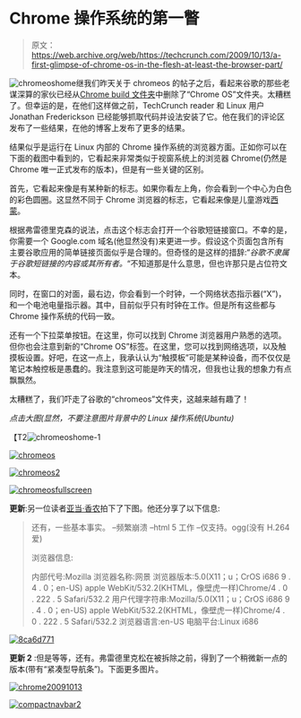 # Chrome 操作系统的第一瞥

> 原文：<https://web.archive.org/web/https://techcrunch.com/2009/10/13/a-first-glimpse-of-chrome-os-in-the-flesh-at-least-the-browser-part/>

![chromeoshome](img/ab1c57c37b52b640d72f2a992b78bbc5.png "chromeoshome")继我们昨天关于 chromeos 的帖子之后，看起来谷歌的那些老谋深算的家伙已经从[Chrome build 文件夹](https://web.archive.org/web/20230404184307/http://build.chromium.org/buildbot/snapshots/)中删除了“Chrome OS”文件夹。太糟糕了。但幸运的是，在他们这样做之前，TechCrunch reader 和 Linux 用户 Jonathan Frederickson 已经能够抓取代码并设法安装了它。他在我们的评论区发布了一些结果，在他的博客上发布了更多的结果。

结果似乎是运行在 Linux 内部的 Chrome 操作系统的浏览器方面。正如你可以在下面的截图中看到的，它看起来非常类似于视窗系统上的浏览器 Chrome(仍然是 Chrome 唯一正式发布的版本)，但是有一些关键的区别。

首先，它看起来像是有某种新的标志。如果你看左上角，你会看到一个中心为白色的彩色圆圈。这显然不同于 Chrome 浏览器的标志，它看起来像是儿童游戏[西蒙](https://web.archive.org/web/20230404184307/http://images.google.com/images?q=simon%20game&oe=utf-8&um=1&ie=UTF-8&sa=N&hl=en&tab=wi)。

根据弗雷德里克森的说法，点击这个标志会打开一个谷歌短链接窗口。不幸的是，你需要一个 Google.com 域名(他显然没有)来更进一步。假设这个页面包含所有主要谷歌应用的简单链接页面似乎是合理的。但奇怪的是这样的措辞:“*谷歌不隶属于谷歌短链接的内容或其所有者。*“不知道那是什么意思，但也许那只是占位符文本。

同时，在窗口的对面，最右边，你会看到一个时钟，一个网络状态指示器(“X”)，和一个电池电量指示器。其中，目前似乎只有时钟在工作。但是所有这些都与 Chrome 操作系统的代码一致。

还有一个下拉菜单按钮。在这里，你可以找到 Chrome 浏览器用户熟悉的选项。但你也会注意到新的“Chrome OS”标签。在这里，您可以找到网络选项，以及触摸板设置。好吧，在这一点上，我承认认为“触摸板”可能是某种设备，而不仅仅是笔记本触控板是愚蠢的。我注意到这可能是昨天的情况，但我也让我的想象力有点飘飘然。

太糟糕了，我们吓走了谷歌的“chromeos”文件夹，这越来越有趣了！

*点击大图(显然，不要注意图片背景中的 Linux 操作系统(Ubuntu)*

【T2![chromeoshome-1](img/42a71fe47d5f1e4693201d9ac1fbcb05.png "chromeoshome-1")

[![chromeos](img/2b36e16ff971149a3ea3b6d07c2c7bd3.png "chromeos")](https://web.archive.org/web/20230404184307/https://techcrunch.com/wp-content/uploads/2009/10/chromeos.png)

[![chromeos2](img/1669555d76c1dafa60e66510a038bd40.png "chromeos2")](https://web.archive.org/web/20230404184307/https://techcrunch.com/wp-content/uploads/2009/10/chromeos2.png)

[![chromeosfullscreen](img/6721be1e10bfff065b43f3e2f3b1bd22.png "chromeosfullscreen")](https://web.archive.org/web/20230404184307/https://techcrunch.com/wp-content/uploads/2009/10/chromeosfullscreen.png)

**更新**:另一位读者[亚当·香农](https://web.archive.org/web/20230404184307/http://twitter.com/adamdecaf)拍下了下图。他还分享了以下信息:

> 还有，一些基本事实。
> –频繁崩溃
> –html 5 工作
> –仅支持。ogg(没有 H.264 爱)
> 
> 浏览器信息:
> 
> 内部代号:Mozilla
> 浏览器名称:网景
> 浏览器版本:5.0(X11；u；CrOS i686 9 . 4 . 0；en-US)
> apple WebKit/532.2(KHTML，像壁虎一样)Chrome/4 . 0 . 222 . 5 Safari/532.2
> 用户代理字符串:Mozilla/5.0(X11；u；CrOS i686 9 . 4 . 0；en-US)
> apple WebKit/532.2(KHTML，像壁虎一样)Chrome/4 . 0 . 222 . 5 Safari/532.2
> 浏览器语言:en-US
> 电脑平台:Linux i686

[![8ca6d771](img/24d43bc247d23b772b6d195aa6f6a5ea.png "8ca6d771")](https://web.archive.org/web/20230404184307/https://techcrunch.com/wp-content/uploads/2009/10/8ca6d771.png)

**更新 2** :但是等等，还有。弗雷德里克松在被拆除之前，得到了一个稍微新一点的版本(带有“紧凑型导航条”)。下面更多图片。

[![chrome20091013](img/0f5b544f22cedf9a32debfbdbe2dfdd3.png "chrome20091013")](https://web.archive.org/web/20230404184307/https://techcrunch.com/wp-content/uploads/2009/10/chrome20091013.png)

[![compactnavbar2](img/71da88bc00cb0305a37b41d50ba3fcbc.png "compactnavbar2")](https://web.archive.org/web/20230404184307/https://techcrunch.com/wp-content/uploads/2009/10/compactnavbar2.png)